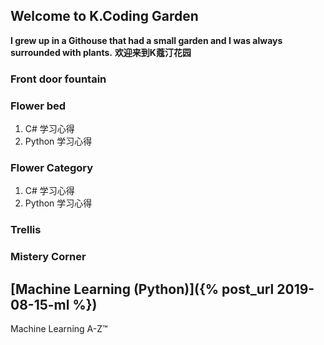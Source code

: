## Welcome to K.Coding Garden

**I grew up in a Githouse that had a small garden and I was always surrounded with plants.**
**欢迎来到K蔻汀花园**

### Front door fountain



### Flower bed
1. C# 学习心得
2. Python 学习心得

### Flower Category
1. C# 学习心得
2. Python 学习心得

### Trellis

### Mistery Corner
## [Machine Learning (Python)]({% post_url 2019-08-15-ml %})
Machine Learning A-Z™


